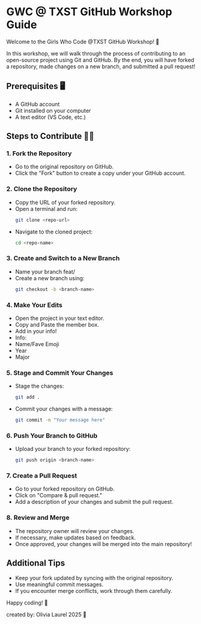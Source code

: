 # GWC @ TXST GitHub Workshop Guide 

Welcome to the Girls Who Code @TXST GitHub Workshop! 🚀

In this workshop, we will walk through the process of contributing to an open-source project using Git and GitHub. By the end, you will have forked a repository, made changes on a new branch, and submitted a pull request!

## Prerequisites 🖥️
- A GitHub account
- Git installed on your computer
- A text editor (VS Code, etc.)

## Steps to Contribute 👩‍💻

### 1. Fork the Repository
- Go to the original repository on GitHub.
- Click the "Fork" button to create a copy under your GitHub account.

### 2. Clone the Repository
- Copy the URL of your forked repository.
- Open a terminal and run:
  ```sh
  git clone <repo-url>
  ```
- Navigate to the cloned project:
  ```sh
  cd <repo-name>
  ```

### 3. Create and Switch to a New Branch
- Name your branch feat/<your-name>
- Create a new branch using:
  ```sh
  git checkout -b <branch-name>
  ```

### 4. Make Your Edits
- Open the project in your text editor.
- Copy and Paste the member box.
- Add in your info!
- Info:
- Name/Fave Emoji
- Year
- Major

### 5. Stage and Commit Your Changes
- Stage the changes:
  ```sh
  git add .
  ```
- Commit your changes with a message:
  ```sh
  git commit -m "Your message here"
  ```

### 6. Push Your Branch to GitHub
- Upload your branch to your forked repository:
  ```sh
  git push origin <branch-name>
  ```

### 7. Create a Pull Request
- Go to your forked repository on GitHub.
- Click on "Compare & pull request."
- Add a description of your changes and submit the pull request.

### 8. Review and Merge
- The repository owner will review your changes.
- If necessary, make updates based on feedback.
- Once approved, your changes will be merged into the main repository!

## Additional Tips
- Keep your fork updated by syncing with the original repository.
- Use meaningful commit messages.
- If you encounter merge conflicts, work through them carefully.

Happy coding! 🚀

created by: Olivia Laurel 2025 🌸

